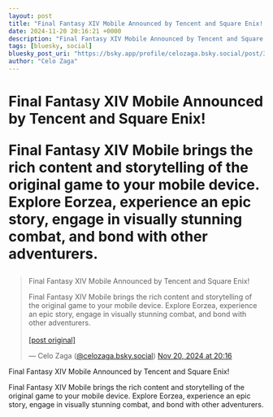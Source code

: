 ```yaml
---
layout: post
title: "Final Fantasy XIV Mobile Announced by Tencent and Square Enix!  Final Fantasy XIV Mobile brings the rich content and storytelling of the original game to your mobile device. Explore Eorzea, experience an epic story, engage in visually stunning combat, and bond with other adventurers."
date: 2024-11-20 20:16:21 +0000
description: "Final Fantasy XIV Mobile Announced by Tencent and Square Enix!  Final Fantasy XIV Mobile brings the rich content and storytelling of the original game t..."
tags: [bluesky, social]
bluesky_post_uri: "https://bsky.app/profile/celozaga.bsky.social/post/3lbfrd5petk2q"
author: "Celo Zaga"
---
```


<h1 class="bluesky-post-title">Final Fantasy XIV Mobile Announced by Tencent and Square Enix!

Final Fantasy XIV Mobile brings the rich content and storytelling of the original game to your mobile device. Explore Eorzea, experience an epic story, engage in visually stunning combat, and bond with other adventurers.</h1>


<blockquote class="bluesky-embed" data-bluesky-uri="at://did:plc:lmh6rennptq77inaztnovw4b/app.bsky.feed.post/3lbfrd5petk2q" data-bluesky-embed-color-mode="system">
<p lang="">Final Fantasy XIV Mobile Announced by Tencent and Square Enix!

Final Fantasy XIV Mobile brings the rich content and storytelling of the original game to your mobile device. Explore Eorzea, experience an epic story, engage in visually stunning combat, and bond with other adventurers.<br><br><a href="https://bsky.app/profile/celozaga.bsky.social/post/3lbfrd5petk2q">[post original]</a></p>
&mdash; Celo Zaga (<a href="https://bsky.app/profile/did:plc:lmh6rennptq77inaztnovw4b">@celozaga.bsky.social</a>) <a href="https://bsky.app/profile/celozaga.bsky.social/post/3lbfrd5petk2q">Nov 20, 2024 at 20:16</a>
</blockquote>
<script async src="https://embed.bsky.app/static/embed.js" charset="utf-8"></script>


<p class="bluesky-post-description">Final Fantasy XIV Mobile Announced by Tencent and Square Enix!

Final Fantasy XIV Mobile brings the rich content and storytelling of the original game to your mobile device. Explore Eorzea, experience an epic story, engage in visually stunning combat, and bond with other adventurers.</p>
